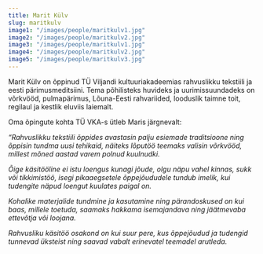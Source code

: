 ```yaml
---
title: Marit Külv
slug: maritkulv
image1: "/images/people/maritkulv1.jpg"
image2: "/images/people/maritkulv2.jpg"
image3: "/images/people/maritkulv1.jpg"
image4: "/images/people/maritkulv2.jpg"
image5: "/images/people/maritkulv3.jpg"
---
```


Marit Külv on õppinud TÜ Viljandi kultuuriakadeemias rahvuslikku tekstiili ja eesti pärimusmeditsiini. Tema põhilisteks huvideks ja uurimissuundadeks on võrkvööd, pulmapärimus, Lõuna-Eesti rahvariided, looduslik taimne toit, regilaul ja kestlik eluviis laiemalt.

Oma õpingute kohta TÜ VKA-s ütleb Maris järgnevalt:

*“Rahvuslikku tekstiili õppides avastasin palju esiemade traditsioone ning õppisin tundma uusi tehikaid, näiteks lõputöö teemaks valisin võrkvööd, millest mõned aastad varem polnud kuulnudki.*

*Õige käsitööline ei istu loengus kunagi jõude, olgu näpu vahel kinnas, sukk või tikkimistöö, isegi pikaaegsetele õppejõududele tundub imelik, kui tudengite näpud loengut kuulates paigal on.*
  
*Kohalike materjalide tundmine ja kasutamine ning pärandoskused on kui baas, millele toetuda, saamaks hakkama isemajandava ning jäätmevaba ettevõtja või loojana.* 

*Rahvusliku käsitöö osakond on kui suur pere, kus õppejõudud ja tudengid tunnevad üksteist ning saavad vabalt erinevatel teemadel arutleda.*

